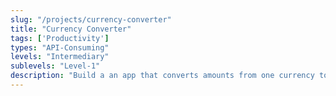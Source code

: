 ```yaml
---
slug: "/projects/currency-converter"
title: "Currency Converter"
tags: ['Productivity']
types: "API-Consuming"
levels: "Intermediary"
sublevels: "Level-1"
description: "Build a an app that converts amounts from one currency to its equivalent in another currency"
---
```

